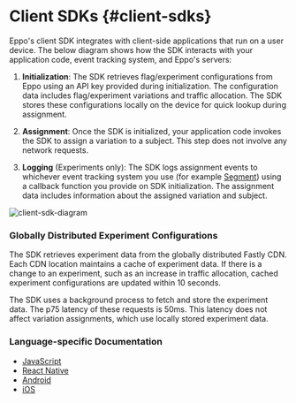 # Client SDKs {#client-sdks}

Eppo's client SDK integrates with client-side applications that run on a user device. The below diagram shows how the SDK interacts with your application code, event tracking system, and Eppo's servers:

1. **Initialization**: The SDK retrieves flag/experiment configurations from Eppo using an API key provided during initialization. The configuration data includes flag/experiment variations and traffic allocation. The SDK stores these configurations locally on the device for quick lookup during assignment.

2. **Assignment**: Once the SDK is initialized, your application code invokes the SDK to assign a variation to a subject. This step does not involve any network requests.

3. **Logging** (Experiments only): The SDK logs assignment events to whichever event tracking system you use (for example [Segment](https://segment.com/docs/)) using a callback function you provide on SDK initialization. The assignment data includes information about the assigned variation and subject.

![client-sdk-diagram](/img/connecting-data/client-sdk-diagram.png)

### Globally Distributed Experiment Configurations

The SDK retrieves experiment data from the globally distributed Fastly CDN. Each CDN location maintains a cache of experiment data. If there is a change to an experiment, such as an increase in traffic allocation, cached experiment configurations are updated within 10 seconds.

The SDK uses a background process to fetch and store the experiment data. The p75 latency of these requests is 50ms. This latency does not affect variation assignments, which use locally stored experiment data.

### Language-specific Documentation

- [JavaScript](/sdks/client-sdks/javascript/intro)
- [React Native](/sdks/client-sdks/react-native/intro)
- [Android](/sdks/client-sdks/android)
- [iOS](/sdks/client-sdks/ios)